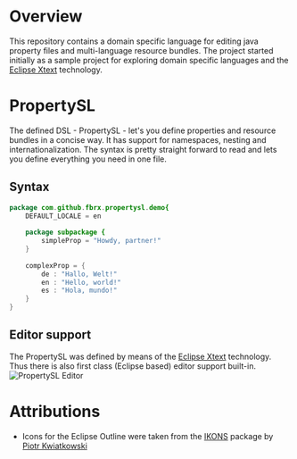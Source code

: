 # Overview

This repository contains a domain specific language for editing java property files and multi-language resource bundles. The project started initially as a sample project for exploring domain specific languages and the [Eclipse Xtext](http://www.eclipse.org/Xtext/) technology.

# PropertySL

The defined DSL - PropertySL - let's you define properties and resource bundles in a concise way. It has support for namespaces, nesting and internationalization. The syntax is pretty straight forward to read and lets you define everything you need in one file.

## Syntax

```java
package com.github.fbrx.propertysl.demo{
	DEFAULT_LOCALE = en
	
	package subpackage {
		simpleProp = "Howdy, partner!"
	}
	
	complexProp = {
		de : "Hallo, Welt!"
		en : "Hello, world!"
		es : "Hola, mundo!"
	}
}
```

## Editor support

The PropertySL was defined by means of the [Eclipse Xtext](http://www.eclipse.org/Xtext/) technology. Thus there is also first class (Eclipse based) editor support built-in.
![PropertySL Editor](https://raw.github.com/fBrx/propertySL/master/editor.png)

# Attributions

* Icons for the Eclipse Outline were taken from the [IKONS](http://ikons.piotrkwiatkowski.co.uk/ "IKONS") package by [Piotr Kwiatkowski](http://www.piotrkwiatkowski.co.uk/ )